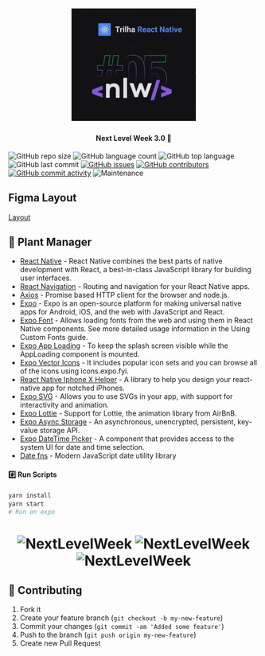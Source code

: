 <h1 align="center">
    <img alt="NextLevelWeek" title="#NextLevelWeek" src=".github/nlw.jpg" width="250px" />
</h1>

<h4 align="center"> 
	Next Level Week 3.0 🚀
</h4>

![GitHub repo size](https://img.shields.io/github/repo-size/tacsio/nlw5?color=%237159c1)
![GitHub language count](https://img.shields.io/github/languages/count/tacsio/nlw5?color=%237159c1)
![GitHub top language](https://img.shields.io/github/languages/top/tacsio/nlw5?color=%237159c1)
![GitHub last commit](https://img.shields.io/github/last-commit/tacsio/nlw5?color=%237159c1)
[![GitHub issues](https://img.shields.io/github/issues-raw/tacsio/nlw5?color=%237159c1)](https://github.com/tacsio/nlw5/issues)
[![GitHub contributors](https://img.shields.io/github/contributors/tacsio/nlw5?color=%237159c1)](https://github.com/tacsio/nlw5/graphs/contributors)
[![GitHub commit activity](https://img.shields.io/github/commit-activity/w/tacsio/nlw5?color=%237159c1)](https://github.com/tacsio/nlw5/graphs/commit-activity)
![Maintenance](https://img.shields.io/maintenance/yes/2020?color=%237159c1)

## Figma Layout

[Layout](https://www.notion.so/Trilha-React-Native-525e7888c5d941f5ab8162a200cd2f35)


## :iphone: Plant Manager

- [React Native][reactnative] - React Native combines the best parts of native development with React, a best-in-class JavaScript library for building user interfaces.
- [React Navigation](https://reactnavigation.org/) - Routing and navigation for your React Native apps.
- [Axios][axios] - Promise based HTTP client for the browser and node.js.
- [Expo][expo] - Expo is an open-source platform for making universal native apps for Android, iOS, and the web with JavaScript and React.
- [Expo Font][expo-font] - Allows loading fonts from the web and using them in React Native components. See more detailed usage information in the Using Custom Fonts guide.
- [Expo App Loading][expo-app-loading] - To keep the splash screen visible while the AppLoading component is mounted.
- [Expo Vector Icons][expo-vector-icons] - It includes popular icon sets and you can browse all of the icons using icons.expo.fyi.
- [React Native Iphone X Helper][iphone-x-helper] - A library to help you design your react-native app for notched iPhones.
- [Expo SVG][expo-svg] - Allows you to use SVGs in your app, with support for interactivity and animation.
- [Expo Lottie][expo-lottie] - Support for Lottie, the animation library from AirBnB.
- [Expo Async Storage][expo-async-storage] - An asynchronous, unencrypted, persistent, key-value storage API.
- [Expo DateTime Picker][expo-datatime-picker] - A component that provides access to the system UI for date and time selection.
- [Date fns][date-fns] - Modern JavaScript date utility library

#### :hash: Run Scripts

```bash
yarn install
yarn start
# Run on expo
```

<h1 align="center">
    <img alt="NextLevelWeek" title="#NextLevelWeek" src=".github/mobile1.png" width="250px" />
    <img alt="NextLevelWeek" title="#NextLevelWeek" src=".github/mobile2.png" width="250px" />
    <img alt="NextLevelWeek" title="#NextLevelWeek" src=".github/mobile3.png" width="250px" />
</h1>

## :bullettrain_side: Contributing

1. Fork it
2. Create your feature branch (`git checkout -b my-new-feature`)
3. Commit your changes (`git commit -am 'Added some feature'`)
4. Push to the branch (`git push origin my-new-feature`)
5. Create new Pull Request

[rocketseat]: https://github.com/rocketseat
[nodejs]: https://nodejs.org
[java11]: https://openjdk.java.net/projects/jdk/11/
[kotlin]: https://kotlinlang.org/
[typescript]: https://www.typescriptlang.org/
[reactjs]: https://reactjs.org/
[reactnative]: https://reactnative.dev/
[quarkus]: http://quarkus.io/
[axios]: https://github.com/axios/axios
[expo]: https://expo.io/
[expo-constants]: https://docs.expo.io/versions/latest/sdk/constants/
[expo-font]: https://docs.expo.io/versions/latest/sdk/font/
[expo-mapview]: https://docs.expo.io/versions/latest/sdk/map-view/
[expo-location]: https://docs.expo.io/versions/latest/sdk/location/
[multer]: https://github.com/expressjs/multer
[celebrate]: https://github.com/arb/celebrate
[yup]: https://github.com/jquense/yup
[knex]: http://knexjs.org/
[react-router-dom]: https://github.com/ReactTraining/react-router#readme
[react-icons]: https://react-icons.github.io/react-icons/
[react-dropzone]: https://react-dropzone.js.org/
[leaflet]: https://leafletjs.com/
[typeorm]: https://typeorm.io/#/
[react-leaflet]: https://react-leaflet.js.org/
[h2]: http://www.h2database.com/html/main.html
[sqlite]: https://www.sqlite.org/index.html
[expo-app-loading]: https://docs.expo.io/versions/latest/sdk/app-loading/
[expo-vector-icons]: https://docs.expo.io/guides/icons/
[iphone-x-helper]: https://github.com/ptelad/react-native-iphone-x-helper
[expo-svg]: https://docs.expo.io/versions/latest/sdk/svg/
[expo-lottie]: https://docs.expo.io/versions/latest/sdk/lottie/
[expo-async-storage]: https://docs.expo.io/versions/latest/sdk/async-storage/
[expo-datatime-picker]: https://docs.expo.io/versions/latest/sdk/date-time-picker/
[date-fns]: https://date-fns.org/